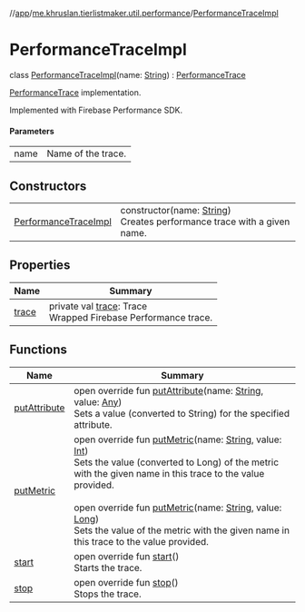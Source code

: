 //[app](../../../index.md)/[me.khruslan.tierlistmaker.util.performance](../index.md)/[PerformanceTraceImpl](index.md)

# PerformanceTraceImpl

class [PerformanceTraceImpl](index.md)(name: [String](https://kotlinlang.org/api/latest/jvm/stdlib/kotlin/-string/index.html)) : [PerformanceTrace](../-performance-trace/index.md)

[PerformanceTrace](../-performance-trace/index.md) implementation.

Implemented with Firebase Performance SDK.

#### Parameters

| | |
|---|---|
| name | Name of the trace. |

## Constructors

| | |
|---|---|
| [PerformanceTraceImpl](-performance-trace-impl.md) | constructor(name: [String](https://kotlinlang.org/api/latest/jvm/stdlib/kotlin/-string/index.html))<br>Creates performance trace with a given name. |

## Properties

| Name | Summary |
|---|---|
| [trace](trace.md) | private val [trace](trace.md): Trace<br>Wrapped Firebase Performance trace. |

## Functions

| Name | Summary |
|---|---|
| [putAttribute](put-attribute.md) | open override fun [putAttribute](put-attribute.md)(name: [String](https://kotlinlang.org/api/latest/jvm/stdlib/kotlin/-string/index.html), value: [Any](https://kotlinlang.org/api/latest/jvm/stdlib/kotlin/-any/index.html))<br>Sets a value (converted to String) for the specified attribute. |
| [putMetric](put-metric.md) | open override fun [putMetric](put-metric.md)(name: [String](https://kotlinlang.org/api/latest/jvm/stdlib/kotlin/-string/index.html), value: [Int](https://kotlinlang.org/api/latest/jvm/stdlib/kotlin/-int/index.html))<br>Sets the value (converted to Long) of the metric with the given name in this trace to the value provided.<br><br>open override fun [putMetric](put-metric.md)(name: [String](https://kotlinlang.org/api/latest/jvm/stdlib/kotlin/-string/index.html), value: [Long](https://kotlinlang.org/api/latest/jvm/stdlib/kotlin/-long/index.html))<br>Sets the value of the metric with the given name in this trace to the value provided. |
| [start](start.md) | open override fun [start](start.md)()<br>Starts the trace. |
| [stop](stop.md) | open override fun [stop](stop.md)()<br>Stops the trace. |
